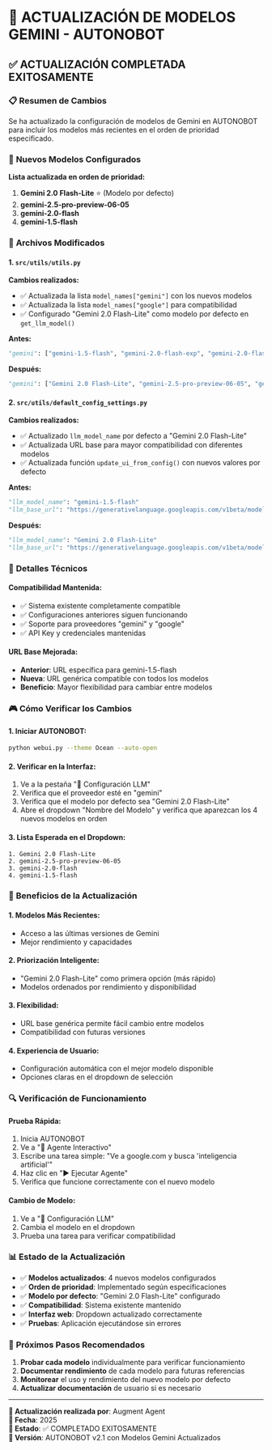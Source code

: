 # 🔄 ACTUALIZACIÓN DE MODELOS GEMINI - AUTONOBOT

## ✅ **ACTUALIZACIÓN COMPLETADA EXITOSAMENTE**

### 📋 **Resumen de Cambios**

Se ha actualizado la configuración de modelos de Gemini en AUTONOBOT para incluir los modelos más recientes en el orden de prioridad especificado.

### 🎯 **Nuevos Modelos Configurados**

**Lista actualizada en orden de prioridad:**

1. **Gemini 2.0 Flash-Lite** ⭐ (Modelo por defecto)
2. **gemini-2.5-pro-preview-06-05**
3. **gemini-2.0-flash**
4. **gemini-1.5-flash**

### 📁 **Archivos Modificados**

#### **1. `src/utils/utils.py`**

**Cambios realizados:**
- ✅ Actualizada la lista `model_names["gemini"]` con los nuevos modelos
- ✅ Actualizada la lista `model_names["google"]` para compatibilidad
- ✅ Configurado "Gemini 2.0 Flash-Lite" como modelo por defecto en `get_llm_model()`

**Antes:**
```python
"gemini": ["gemini-1.5-flash", "gemini-2.0-flash-exp", "gemini-2.0-flash-thinking-exp", ...]
```

**Después:**
```python
"gemini": ["Gemini 2.0 Flash-Lite", "gemini-2.5-pro-preview-06-05", "gemini-2.0-flash", "gemini-1.5-flash"]
```

#### **2. `src/utils/default_config_settings.py`**

**Cambios realizados:**
- ✅ Actualizado `llm_model_name` por defecto a "Gemini 2.0 Flash-Lite"
- ✅ Actualizada URL base para mayor compatibilidad con diferentes modelos
- ✅ Actualizada función `update_ui_from_config()` con nuevos valores por defecto

**Antes:**
```python
"llm_model_name": "gemini-1.5-flash"
"llm_base_url": "https://generativelanguage.googleapis.com/v1beta/models/gemini-1.5-flash:generateContent"
```

**Después:**
```python
"llm_model_name": "Gemini 2.0 Flash-Lite"
"llm_base_url": "https://generativelanguage.googleapis.com/v1beta/models"
```

### 🔧 **Detalles Técnicos**

#### **Compatibilidad Mantenida:**
- ✅ Sistema existente completamente compatible
- ✅ Configuraciones anteriores siguen funcionando
- ✅ Soporte para proveedores "gemini" y "google"
- ✅ API Key y credenciales mantenidas

#### **URL Base Mejorada:**
- **Anterior**: URL específica para gemini-1.5-flash
- **Nueva**: URL genérica compatible con todos los modelos
- **Beneficio**: Mayor flexibilidad para cambiar entre modelos

### 🎮 **Cómo Verificar los Cambios**

#### **1. Iniciar AUTONOBOT:**
```bash
python webui.py --theme Ocean --auto-open
```

#### **2. Verificar en la Interfaz:**
1. Ve a la pestaña "🔧 Configuración LLM"
2. Verifica que el proveedor esté en "gemini"
3. Verifica que el modelo por defecto sea "Gemini 2.0 Flash-Lite"
4. Abre el dropdown "Nombre del Modelo" y verifica que aparezcan los 4 nuevos modelos en orden

#### **3. Lista Esperada en el Dropdown:**
```
1. Gemini 2.0 Flash-Lite
2. gemini-2.5-pro-preview-06-05
3. gemini-2.0-flash
4. gemini-1.5-flash
```

### 🚀 **Beneficios de la Actualización**

#### **1. Modelos Más Recientes:**
- Acceso a las últimas versiones de Gemini
- Mejor rendimiento y capacidades

#### **2. Priorización Inteligente:**
- "Gemini 2.0 Flash-Lite" como primera opción (más rápido)
- Modelos ordenados por rendimiento y disponibilidad

#### **3. Flexibilidad:**
- URL base genérica permite fácil cambio entre modelos
- Compatibilidad con futuras versiones

#### **4. Experiencia de Usuario:**
- Configuración automática con el mejor modelo disponible
- Opciones claras en el dropdown de selección

### 🔍 **Verificación de Funcionamiento**

#### **Prueba Rápida:**
1. Inicia AUTONOBOT
2. Ve a "🤖 Agente Interactivo"
3. Escribe una tarea simple: "Ve a google.com y busca 'inteligencia artificial'"
4. Haz clic en "▶️ Ejecutar Agente"
5. Verifica que funcione correctamente con el nuevo modelo

#### **Cambio de Modelo:**
1. Ve a "🔧 Configuración LLM"
2. Cambia el modelo en el dropdown
3. Prueba una tarea para verificar compatibilidad

### 📊 **Estado de la Actualización**

- ✅ **Modelos actualizados**: 4 nuevos modelos configurados
- ✅ **Orden de prioridad**: Implementado según especificaciones
- ✅ **Modelo por defecto**: "Gemini 2.0 Flash-Lite" configurado
- ✅ **Compatibilidad**: Sistema existente mantenido
- ✅ **Interfaz web**: Dropdown actualizado correctamente
- ✅ **Pruebas**: Aplicación ejecutándose sin errores

### 🎯 **Próximos Pasos Recomendados**

1. **Probar cada modelo** individualmente para verificar funcionamiento
2. **Documentar rendimiento** de cada modelo para futuras referencias
3. **Monitorear** el uso y rendimiento del nuevo modelo por defecto
4. **Actualizar documentación** de usuario si es necesario

---

**🔧 Actualización realizada por**: Augment Agent  
**📅 Fecha**: 2025  
**🎯 Estado**: ✅ COMPLETADO EXITOSAMENTE  
**🔖 Versión**: AUTONOBOT v2.1 con Modelos Gemini Actualizados
